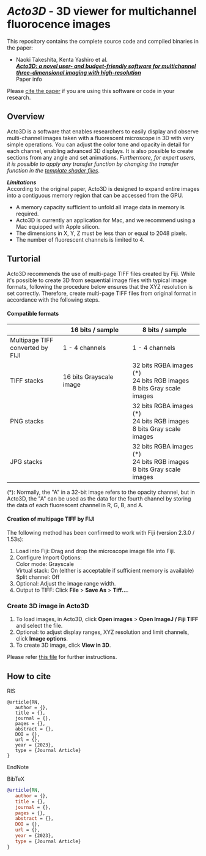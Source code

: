 # *Acto3D* - 3D viewer for multichannel fluorocence images
This repository contains the complete source code and compiled binaries in the paper:
- Naoki Takeshita, Kenta Yashiro et al.  
[***Acto3D: a novel user- and budget-friendly software for multichannel three-dimensional imaging with high-resolution***](http://www....)  
Paper info  

Please [cite the paper](#how-to-cite) if you are using this software or code in your research.  

## Overview
Acto3D is a software that enables researchers to easily display and observe multi-channel images taken with a fluorescent microscope in 3D with very simple operations. You can adjust the color tone and opacity in detail for each channel, enabling advanced 3D displays. It is also possible to create sections from any angle and set animations. *Furthermore, for expert users, it is possible to apply any transfer function by changing the transfer function in the [template shader files](https://github.com/Acto3D/Acto3D/tree/main/ShaderTemplates)*.

***Limitations***  
According to the original paper, Acto3D is designed to expand entire images into a contiguous memory region that can be accessed from the GPU.
- A memory capacity sufficient to unfold all image data in memory is required.
- Acto3D is currently an application for Mac, and we recommend using a Mac equipped with Apple silicon.
- The dimensions in X, Y, Z must be less than or equal to 2048 pixels.
- The number of fluorescent channels is limited to 4.

## Turtorial
Acto3D recommends the use of multi-page TIFF files created by Fiji. While it's possible to create 3D from sequential image files with typical image formats, following the procedure below ensures that the XYZ resolution is set correctly. Therefore, create multi-page TIFF files from original format in accordance with the following steps.
#### Compatible formats
|                                     | 16 bits / sample        | 8 bits / sample                                                           |
| ----------------------------------- | ----------------------- | ------------------------------------------------------------------------- |
| Multipage TIFF<br>converted by FIJI | 1 - 4 channels          | 1 - 4 channels                                                            |
| TIFF stacks                         | 16 bits Grayscale image | 32 bits RGBA images (*)<br>24 bits RGB images<br>8 bits Gray scale images |
| PNG stacks                          |                         | 32 bits RGBA images (*)<br>24 bits RGB images<br>8 bits Gray scale images |
| JPG stacks                          |                         | 32 bits RGBA images (*)<br>24 bits RGB images<br>8 bits Gray scale images |

(*): Normally, the "A" in a 32-bit image refers to the opacity channel, but in Acto3D, the "A" can be used as the data for the fourth channel by storing the data of each fluorescent channel in R, G, B, and A.

#### Creation of multipage TIFF by FIJI
The following method has been confirmed to work with Fiji (version 2.3.0 / 1.53s):
1. Load into Fiji: Drag and drop the microscope image file into Fiji.
2. Configure Import Options:  
Color mode: Grayscale  
Virtual stack: On (either is acceptable if sufficient memory is available)  
Split channel: Off
3. Optional: Adjust the image range width.
4. Output to TIFF: Click **File** > **Save As** > **Tiff...**.

### Create 3D image in Acto3D
1. To load images, in Acto3D, click **Open images** > **Open ImageJ / Fiji TIFF** and select the file.
2. Optional: to adjust display ranges, XYZ resolution and limit channels, click **Image options**.
3. To create 3D image, click **View in 3D**.  

Please refer [this file](./aaa,pdf) for further instructions.   


## How to cite
RIS
```ris
@article{RN,
   author = {},
   title = {},
   journal = {},
   pages = {},
   abstract = {},
   DOI = {},
   url = {},
   year = {2023},
   type = {Journal Article}
}
```

EndNote

BibTeX
```bibtex
@article{RN,
   author = {},
   title = {},
   journal = {},
   pages = {},
   abstract = {},
   DOI = {},
   url = {},
   year = {2023},
   type = {Journal Article}
}
```

